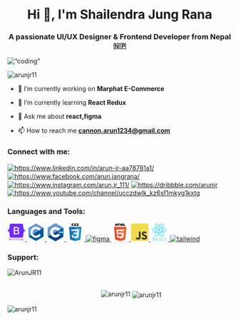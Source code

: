 
<h1 align="center">Hi 👋, I'm Shailendra Jung Rana</h1>
<h3 align="center">A passionate UI/UX Designer & Frontend Developer from Nepal🇳🇵</h3>
<img align = “right” alt=“coding” width=“400” src ="![image](https://github.com/ArunJR11/ArunJR11/assets/99490282/a745cce8-fe38-4ada-b05e-3cccea1948e5)

" >
<p align="left"> <img src="https://komarev.com/ghpvc/?username=arunjr11&label=Profile%20views&color=0e75b6&style=flat" alt="arunjr11" /> </p>

- 🔭 I’m currently working on **Marphat E-Commerce**

- 🌱 I’m currently learning **React Redux**

- 💬 Ask me about **react,figma**

- 📫 How to reach me **cannon.arun1234@gmail.com**

<h3 align="left">Connect with me:</h3>
<p align="left">
<a href="https://linkedin.com/in/https://www.linkedin.com/in/arun-jr-aa78781a1/" target="blank"><img align="center" src="https://raw.githubusercontent.com/rahuldkjain/github-profile-readme-generator/master/src/images/icons/Social/linked-in-alt.svg" alt="https://www.linkedin.com/in/arun-jr-aa78781a1/" height="30" width="40" /></a>
<a href="https://fb.com/https://www.facebook.com/arun.jangrana/" target="blank"><img align="center" src="https://raw.githubusercontent.com/rahuldkjain/github-profile-readme-generator/master/src/images/icons/Social/facebook.svg" alt="https://www.facebook.com/arun.jangrana/" height="30" width="40" /></a>
<a href="https://instagram.com/https://www.instagram.com/arun.jr_111/" target="blank"><img align="center" src="https://raw.githubusercontent.com/rahuldkjain/github-profile-readme-generator/master/src/images/icons/Social/instagram.svg" alt="https://www.instagram.com/arun.jr_111/" height="30" width="40" /></a>
<a href="https://dribbble.com/https://dribbble.com/arunjr" target="blank"><img align="center" src="https://raw.githubusercontent.com/rahuldkjain/github-profile-readme-generator/master/src/images/icons/Social/dribbble.svg" alt="https://dribbble.com/arunjr" height="30" width="40" /></a>
<a href="https://www.youtube.com/c/https://www.youtube.com/channel/ucczdwlk_kz6sf1mkyg1kxtg" target="blank"><img align="center" src="https://raw.githubusercontent.com/rahuldkjain/github-profile-readme-generator/master/src/images/icons/Social/youtube.svg" alt="https://www.youtube.com/channel/ucczdwlk_kz6sf1mkyg1kxtg" height="30" width="40" /></a>
</p>

<h3 align="left">Languages and Tools:</h3>
<p align="left"> <a href="https://getbootstrap.com" target="_blank" rel="noreferrer"> <img src="https://raw.githubusercontent.com/devicons/devicon/master/icons/bootstrap/bootstrap-plain-wordmark.svg" alt="bootstrap" width="40" height="40"/> </a> <a href="https://www.cprogramming.com/" target="_blank" rel="noreferrer"> <img src="https://raw.githubusercontent.com/devicons/devicon/master/icons/c/c-original.svg" alt="c" width="40" height="40"/> </a> <a href="https://www.w3schools.com/cpp/" target="_blank" rel="noreferrer"> <img src="https://raw.githubusercontent.com/devicons/devicon/master/icons/cplusplus/cplusplus-original.svg" alt="cplusplus" width="40" height="40"/> </a> <a href="https://www.w3schools.com/css/" target="_blank" rel="noreferrer"> <img src="https://raw.githubusercontent.com/devicons/devicon/master/icons/css3/css3-original-wordmark.svg" alt="css3" width="40" height="40"/> </a> <a href="https://www.figma.com/" target="_blank" rel="noreferrer"> <img src="https://www.vectorlogo.zone/logos/figma/figma-icon.svg" alt="figma" width="40" height="40"/> </a> <a href="https://www.w3.org/html/" target="_blank" rel="noreferrer"> <img src="https://raw.githubusercontent.com/devicons/devicon/master/icons/html5/html5-original-wordmark.svg" alt="html5" width="40" height="40"/> </a> <a href="https://developer.mozilla.org/en-US/docs/Web/JavaScript" target="_blank" rel="noreferrer"> <img src="https://raw.githubusercontent.com/devicons/devicon/master/icons/javascript/javascript-original.svg" alt="javascript" width="40" height="40"/> </a> <a href="https://reactjs.org/" target="_blank" rel="noreferrer"> <img src="https://raw.githubusercontent.com/devicons/devicon/master/icons/react/react-original-wordmark.svg" alt="react" width="40" height="40"/> </a> <a href="https://tailwindcss.com/" target="_blank" rel="noreferrer"> <img src="https://www.vectorlogo.zone/logos/tailwindcss/tailwindcss-icon.svg" alt="tailwind" width="40" height="40"/> </a> </p>

<h3 align="left">Support:</h3>
<p><a href="https://www.buymeacoffee.com/ArunJR11"> <img align="left" src="https://cdn.buymeacoffee.com/buttons/v2/default-yellow.png" height="50" width="210" alt="ArunJR11" /></a></p><br><br>

<p><img align="left" src="https://github-readme-stats.vercel.app/api/top-langs?username=arunjr11&show_icons=true&locale=en&layout=compact" alt="arunjr11" /></p>

<p>&nbsp;<img align="center" src="https://github-readme-stats.vercel.app/api?username=arunjr11&show_icons=true&locale=en" alt="arunjr11" /></p>

<p><img align="center" src="https://github-readme-streak-stats.herokuapp.com/?user=arunjr11&" alt="arunjr11" /></p>
